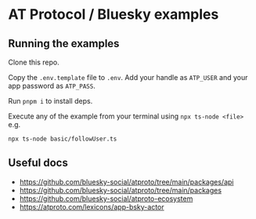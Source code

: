 # AT Protocol / Bluesky examples

## Running the examples

Clone this repo.

Copy the `.env.template` file to `.env`. Add your handle as `ATP_USER` and your app password as `ATP_PASS`.

Run `pnpm i` to install deps.

Execute any of the example from your terminal using `npx ts-node <file>` e.g.

```
npx ts-node basic/followUser.ts
```

## Useful docs

- https://github.com/bluesky-social/atproto/tree/main/packages/api
- https://github.com/bluesky-social/atproto/tree/main/packages
- https://github.com/bluesky-social/atproto-ecosystem
- https://atproto.com/lexicons/app-bsky-actor